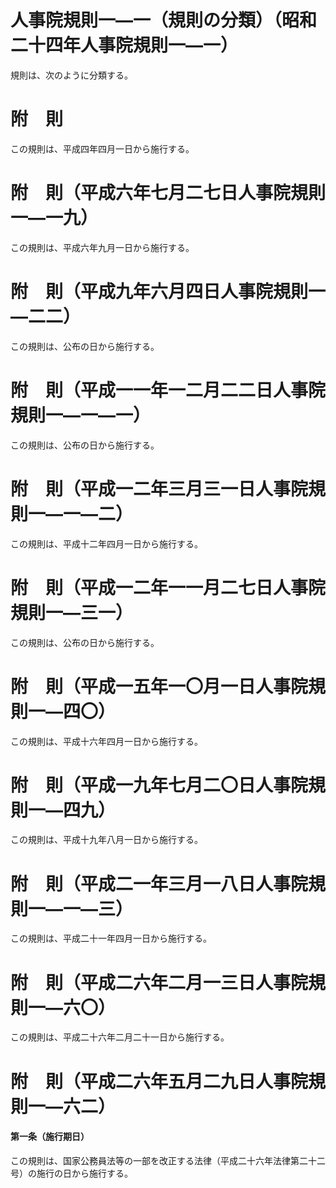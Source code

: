 # 人事院規則一―一（規則の分類）（昭和二十四年人事院規則一―一）
規則は、次のように分類する。
# 附　則
この規則は、平成四年四月一日から施行する。
# 附　則（平成六年七月二七日人事院規則一―一九）
この規則は、平成六年九月一日から施行する。
# 附　則（平成九年六月四日人事院規則一―二二）
この規則は、公布の日から施行する。
# 附　則（平成一一年一二月二二日人事院規則一―一―一）
この規則は、公布の日から施行する。
# 附　則（平成一二年三月三一日人事院規則一―一―二）
この規則は、平成十二年四月一日から施行する。
# 附　則（平成一二年一一月二七日人事院規則一―三一）
この規則は、公布の日から施行する。
# 附　則（平成一五年一〇月一日人事院規則一―四〇）
この規則は、平成十六年四月一日から施行する。
# 附　則（平成一九年七月二〇日人事院規則一―四九）
この規則は、平成十九年八月一日から施行する。
# 附　則（平成二一年三月一八日人事院規則一―一―三）
この規則は、平成二十一年四月一日から施行する。
# 附　則（平成二六年二月一三日人事院規則一―六〇）
この規則は、平成二十六年二月二十一日から施行する。
# 附　則（平成二六年五月二九日人事院規則一―六二）
#### 第一条（施行期日）
この規則は、国家公務員法等の一部を改正する法律（平成二十六年法律第二十二号）の施行の日から施行する。
